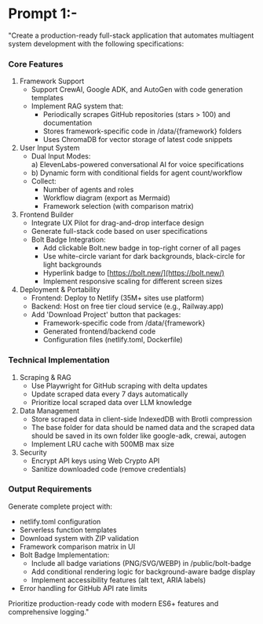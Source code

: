 
# Prompt 1:-

"Create a production-ready full-stack application that automates multiagent system development with the following specifications:

### **Core Features**

1. Framework Support  
   * Support CrewAI, Google ADK, and AutoGen with code generation templates   
   * Implement RAG system that:  
     * Periodically scrapes GitHub repositories (stars \> 100\) and documentation   
     * Stores framework-specific code in /data/{framework} folders   
     * Uses ChromaDB for vector storage of latest code snippets   
2. User Input System  
   * Dual Input Modes:  
     a) ElevenLabs-powered conversational AI for voice specifications   
   *  b) Dynamic form with conditional fields for agent count/workflow   
   * Collect:  
     * Number of agents and roles  
     * Workflow diagram (export as Mermaid)  
     * Framework selection (with comparison matrix)  
3. Frontend Builder  
   * Integrate UX Pilot for drag-and-drop interface design   
   * Generate full-stack code based on user specifications  
   * Bolt Badge Integration:  
     * Add clickable Bolt.new badge in top-right corner of all pages   
     * Use white-circle variant for dark backgrounds, black-circle for light backgrounds   
     * Hyperlink badge to [https://bolt.new/](https://bolt.new/)  
     * Implement responsive scaling for different screen sizes  
4. Deployment & Portability  
   * Frontend: Deploy to Netlify (35M+ sites use platform)   
   * Backend: Host on free tier cloud service (e.g., Railway.app)  
   * Add 'Download Project' button that packages:  
     * Framework-specific code from /data/{framework}  
     * Generated frontend/backend code  
     * Configuration files (netlify.toml, Dockerfile)

### **Technical Implementation**

1. Scraping & RAG  
   * Use Playwright for GitHub scraping with delta updates   
   * Update scraped data every 7 days automatically   
   * Prioritize local scraped data over LLM knowledge   
2. Data Management  
   * Store scraped data in client-side IndexedDB with Brotli compression   
   * The base folder for data should be named data and the scraped data should be saved in its own folder like google-adk, crewai, autogen  
   *  Implement LRU cache with 500MB max size   
3. Security  
   * Encrypt API keys using Web Crypto API  
   * Sanitize downloaded code (remove credentials)

### **Output Requirements**

Generate complete project with:

* netlify.toml configuration   
* Serverless function templates  
* Download system with ZIP validation  
* Framework comparison matrix in UI  
* Bolt Badge Implementation:  
  * Include all badge variations (PNG/SVG/WEBP) in /public/bolt-badge  
  * Add conditional rendering logic for background-aware badge display  
  * Implement accessibility features (alt text, ARIA labels)  
* Error handling for GitHub API rate limits 

Prioritize production-ready code with modern ES6+ features and comprehensive logging."

